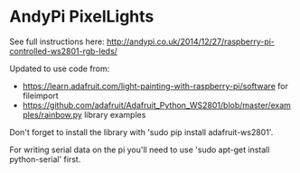 # AndyPi PixelLights

See full instructions here: 
http://andypi.co.uk/2014/12/27/raspberry-pi-controlled-ws2801-rgb-leds/

Updated to use code from:
* https://learn.adafruit.com/light-painting-with-raspberry-pi/software for fileimport
* https://github.com/adafruit/Adafruit_Python_WS2801/blob/master/examples/rainbow.py library examples

Don't forget to install the library with 'sudo pip install adafruit-ws2801'.

For writing serial data on the pi you'll need to use 'sudo apt-get install python-serial' first.